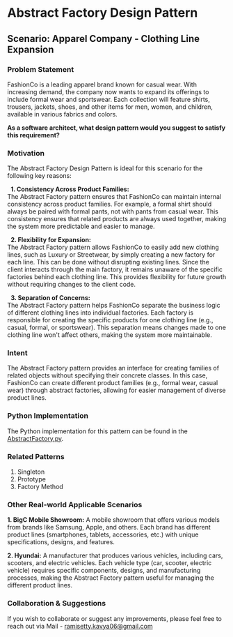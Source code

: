 # Abstract Factory Design Pattern

## Scenario: Apparel Company - Clothing Line Expansion

### Problem Statement
FashionCo is a leading apparel brand known for casual wear. With increasing demand, the company now wants to expand its offerings to include formal wear and sportswear. Each collection will feature shirts, trousers, jackets, shoes, and other items for men, women, and children, available in various fabrics and colors. <br>

**As a software architect, what design pattern would you suggest to satisfy this requirement?**

### Motivation

The Abstract Factory Design Pattern is ideal for this scenario for the following key reasons:<br>

&nbsp; **1. Consistency Across Product Families:** <br>
The Abstract Factory pattern ensures that FashionCo can maintain internal consistency across product families. For example, a formal shirt should always be paired with formal pants, not with pants from casual wear. This consistency ensures that related products are always used together, making the system more predictable and easier to manage. <br>

&nbsp; **2. Flexibility for Expansion:**  <br>
The Abstract Factory pattern allows FashionCo to easily add new clothing lines, such as Luxury or Streetwear, by simply creating a new factory for each line. This can be done without disrupting existing lines. Since the client interacts through the main factory, it remains unaware of the specific factories behind each clothing line. This provides flexibility for future growth without requiring changes to the client code. <br>

&nbsp; **3. Separation of Concerns:** <br>
The Abstract Factory pattern helps FashionCo separate the business logic of different clothing lines into individual factories. Each factory is responsible for creating the specific products for one clothing line (e.g., casual, formal, or sportswear). This separation means changes made to one clothing line won't affect  others, making the system more maintainable.<br>

### Intent
The Abstract Factory pattern provides an interface for creating families of related objects without specifying their concrete classes. In this case, FashionCo can create different product families (e.g., formal wear, casual wear) through abstract factories, allowing for easier management of diverse product lines.

### Python Implementation
The Python implementation for this pattern can be found in the [AbstractFactory.py](https://github.com/kavya6697/DesignPatternsNotes/blob/25db238ed07885610acd354e8535f960f02192b7/Creational%20Design%20Patterns/AbstractFactoryPattern.py).

### Related Patterns
1. Singleton <br>
2. Prototype <br>
3. Factory Method <br>

### Other Real-world Applicable Scenarios

**1. BigC Mobile Showroom:** A mobile showroom that offers various models from brands like Samsung, Apple, and others. Each brand has different product lines (smartphones, tablets, accessories, etc.) with unique specifications, designs, and features. <br>
  
**2. Hyundai:** A manufacturer that produces various vehicles, including cars, scooters, and electric vehicles. Each vehicle type (car, scooter, electric vehicle) requires specific components, designs, and manufacturing processes, making the Abstract Factory pattern useful for managing the different product lines.

### Collaboration & Suggestions 
If you wish to collaborate or suggest any improvements, please feel free to reach out via Mail - ramisetty.kavya06@gmail.com
